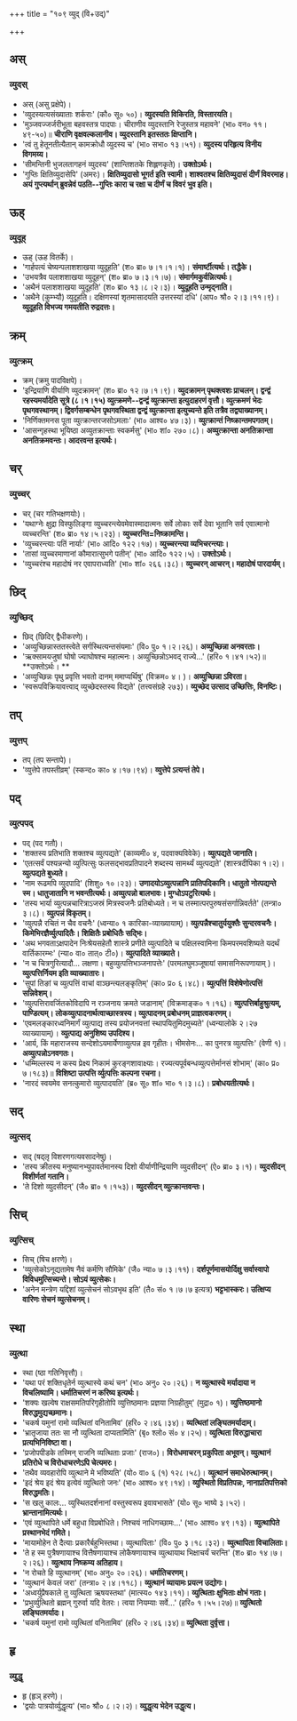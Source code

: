 +++
title = "१०९ व्युद् (वि+उद्)"

+++

## अस्
### व्युदस्
- अस् (असु प्रक्षेपे)।
- 'व्युदस्यत्यसंख्याताः शर्कराः' (कौ० सू० ५०)। **व्युदस्यति विकिरति, विस्तारयति।**
- 'मुञ्जवज्जर्जरीभूता बहवस्तत्र पादपाः। चीराणीव व्युदस्तानि रेजुस्तत्र महावने' (भा० वन० ११।४९-५०)॥ **चीराणि वृक्षवल्कलानीव। व्युदस्तानि इतस्ततः क्षिप्तानि।**
- 'त्वं तु हेतूनतीत्यैतान् कामक्रोधौ व्युदस्य च' (भा० सभा० १३।५१)। **व्युदस्य परिहृत्य विनीय विगमय्य।**
- 'सीमन्तिनी भुजलतागहनं व्युदस्य' (शान्तिशतके शिह्लणकृते)। **उक्तोऽर्थः।**
- 'गुप्तिः क्षितिव्युदासेपि' (अमरः)। **क्षितिव्युदासो भूगर्त इति स्वामी। शाश्वतश्च क्षितिव्युदासं दीर्णं विवरमाह। अयं गुप्त्यर्थान् ब्रुवन्नेवं पठति--गुप्तिः कारा च रक्षा च दीर्णं च विवरं भुव इति।**

## ऊह्
### व्युदूह्
- ऊह् (ऊह वितर्के)।
- 'गार्हपत्यं चेष्यन्पलाशशाखया व्युदूहति' (श० ब्रा० ७।१।१।१)। **संमार्ष्टीत्यर्थः। तद्धैके।**
- 'उभयत्रैव पलाशशाखया व्युदूहन्' (श० ब्रा० ७।३।१।७)। **संमार्गमकुर्वन्नित्यर्थः।**
- 'अथैनं पलाशशाखया व्युदूहति' (श० ब्रा० १३।८।२।३)। **व्युदूहति उन्मृद्नाति।**
- 'अथैने (कुम्भ्यौ) व्युदूहति। दक्षिणस्यां शृतमासादयति उत्तरस्यां दधि' (आप० श्रौ० २।३।११।९)। **व्युदूहति विभज्य गमयतीति रुद्रदत्तः।**

## क्रम्
### व्युत्क्रम्
- क्रम् (क्रमु पादविक्षपे)।
- 'इन्द्रियाणि वीर्याणि व्युदक्रामन्' (श० ब्रा० १२।७।१।९)। **व्युदक्रामन् पृथक्त्वशः प्राचलन्। द्वन्द्वं रहस्यमर्यादेति सूत्रे (८।१।१५) व्युत्क्रमणे--द्वन्द्वं व्युत्क्रान्ता इत्युदाहरणं वृत्तौ। व्युत्क्रमणं भेदः पृथगवस्थानम्। द्विवर्गसम्बन्धेन पृथगवस्थिता द्वन्द्वं व्युत्क्रान्ता इत्युच्यन्ते इति तत्रैव तद्व्याख्यानम्।**
- 'निर्णिक्तमनस पूता व्युत्क्रान्तरजसोऽमलाः' (भा० आश्व० ४७।३)। **व्युत्क्रान्तं निष्क्रान्तमपगतम्।**
- 'आसन्गृहस्था भूयिष्ठा अव्युतक्रान्ताः स्वकर्मसु' (भा० शां० २७०।८)। **अव्युत्क्रान्ता अनतिक्रान्ता अनतिक्रमवन्तः। आदरवन्त इत्यर्थः।**

## चर्
### व्युच्चर्
- चर् (चर गतिभक्षणयोः)।
- 'यथाग्नेः क्षुद्रा विस्फुलिङ्गा व्युच्चरन्त्येवमेवास्मादात्मनः सर्वे लोकाः सर्वे देवा भूतानि सर्व एवात्मानो व्यच्चरन्ति' (श० ब्रा० १४।५।२३)। **व्युच्चरन्ति=निष्क्रामन्ति।**
- 'व्युच्चरन्त्याः पतिं नार्याः' (भा० आदि० १२२।१७)। **व्युच्चरन्त्या व्यभिचरन्त्याः।**
- 'तासां व्युच्चरमाणानां कौमारात्सुभगे पतीन्' (भा० आदि० १२२।५)। **उक्तोऽर्थः।**
- 'व्युच्चरंश्च महादोषं नर एवापराध्यति' (भा० शां० २६६।३८)। **व्युच्चरन् आचरन्। महादोषं पारदार्यम्।**

## छिद्
### व्युच्छिद्
- छिद् (छिदिर् द्वैधीकरणे)।
- 'अव्युच्छिन्नास्ततस्त्वेते सर्गस्थित्यन्तसंयमाः' (वि० पु० १।२।२६)। **अव्युच्छिन्ना अनवरताः।**
- 'ऋक्सामयजुषां घोषो ज्याघोषश्च महात्मनः। अव्युच्छिन्नोऽभवद् राज्ये…' (हरि० १।४१।५२)॥ **उक्तोऽर्थः। **
- 'अव्युच्छिन्नः पृथु प्रवृत्ति भवतो दानम् ममाप्यर्थिषु' (विक्रम० ४। )। **अव्युच्छिन्ना ऽविरता।**
- 'स्वरूपविक्रियावत्त्वाद् व्युच्छेदस्तस्य विद्यते' (तत्त्वसंग्रहे २७३)। **व्युच्छेद उत्साद उच्छित्तिः, विनष्टिः।**

## तप्
### व्युत्तप्
- तप् (तप सन्तापे)।
- 'व्युत्तेपे तपस्तीव्रम्' (स्कन्द० का० ४।१७।९४)। **व्युत्तेपे ऽत्यन्तं तेपे।**

## पद्
### व्युत्पपद्
- पद् (पद गतौ)।
- 'शक्तस्य प्रतिभाति शक्तश्च व्युत्पद्यते' (काव्यमी० ४, पदवाक्यविवेके)। **व्युत्पद्यते जानाति।**
- 'एतत्सर्वं पश्यन्नन्यो व्युत्पित्सुः फलसद्भावप्रतिपादने शब्दस्य सामर्थ्यं व्युत्पद्यते' (शास्त्रदीपिका १।२)। **व्युत्पद्यते बुध्यते।**
- 'नाम रूढमपि व्युदपादि' (शिशु० १०।२३)। **उणादयोऽव्युत्पन्नानि प्रातिपदिकानि। धातुतो नोत्पद्यन्ते स्म। धातुजातानि न भवन्तीत्यर्थः। अव्युत्पन्नो बालभावः। मुग्धोऽपटुरित्यर्थः।**
- 'तस्य भार्या व्युत्पन्नचारित्राऽजस्रं मित्रस्वजनैः प्रतिबोध्यते। न च तस्मात्परपुरुषसंसर्गान्निवर्तते' (तन्त्रा० ३।८)। **व्युत्पन्नं विकृतम्।**
- 'व्युत्पन्नै रचितं न चैव वचनैः' (ध्वन्या० १ कारिका-व्याख्यायाम्)। **व्युत्पन्नैश्चातुर्ययुक्तैः सुन्दरवचनैः। किमेभिरज्ञैर्व्युत्पादितैः। शिक्षितैः प्रबोधितैः सद्भिः।**
- 'अथ भगवताऽक्षपादेन निःश्रेयसहेतौ शास्त्रे प्रणीते व्युत्पादिते च पक्षिलस्वामिना किमपरमवशिष्यते यदर्थं वार्तिकारम्भः' (न्या० वा० तात्० टी०)। **व्युत्पादिते व्याख्याते।**
- 'न च चित्रगुरित्यादौ… लक्षणा। बहुव्युत्पत्तिभञ्जनापत्तेः' (परमलघुमञ्जूषायां समासनिरूपणायाम् )। **व्युत्पत्तिर्नियम इति व्याख्यातारः।**
- 'सुपां तिङां च व्युत्पत्तिं वाचां वाञ्छन्त्यलङ्कृतिम्' (का० प्र० ६।४८)। **व्युत्पत्तिं विशेषेणोत्पत्तिं सन्निवेशम्।**
- 'व्युत्पत्तिरावर्जितकोविदापि न रञ्जनाय क्रमते जडानाम्' (विक्रमाङ्क० १।१६)। **व्युत्पत्तिर्बाहुश्रुत्यम्, पाण्डित्यम्। लोकव्युत्पादनार्थत्वाच्छास्त्रस्य। व्युत्पादनम् प्रबोधनम् प्राज्ञत्वकरणम्।**
- 'एवमलङ्कारध्वनिमार्गं व्युत्पाद्य तस्य प्रयोजनवत्तां स्थापयितुमिदमुच्यते' (ध्वन्यालोके २।२७ व्याख्यायाम्)। **व्युत्पाद्य अनुशिष्य उपदिश्य।**
- 'आर्य, किं महाराजस्य सन्देशोऽयमार्येणाव्युत्पन्न इव गृहीतः। भीमसेनः… का पुनरत्र व्युत्पत्तिः' (वेणी १)। **अव्युत्पन्नोऽनवगतः।**
- 'धम्मिल्लस्य न कस्य प्रेक्ष्य निकामं कुरङ्गशावाक्ष्याः। रज्यत्यपूर्वबन्धव्युत्पत्तेर्मानसं शोभाम्' (का० प्र० ७।१८३)॥ **विशिष्टा उत्पत्ति र्व्युत्पत्तिः कल्पना रचना।**
- 'नारदं स्वयमेव सनत्कुमारो व्युत्पादयति' (ब्र० सू० शां० भा० १।३।८)। **प्रबोधयतीत्यर्थः।**

## सद्
### व्युत्सद्
- सद् (षद्लृ विशरणगत्यवसादनेषु)।
- 'तस्य क्रीतस्य मनुष्यानभ्युपावर्तमानस्य दिशो वीर्याणीन्द्रियाणि व्युदसीदन्' (ऐ० ब्रा० ३।१)। **व्युदसीदन् विशीर्णतां गतानि।**
- 'ते दिशो व्युदसीदन्' (जै० ब्रा० १।१५३)। **व्युदसीदन् व्युत्क्रान्तवन्तः।**

## सिच्
### व्युत्सिच्
- सिच् (षिच क्षरणे)।
- 'व्युत्सेकोऽनूद्यतामेष नैवं कर्मणि सौमिके' (जै० न्या० ७।३।११)। **दर्शपूर्णमासयोर्दिक्षु सर्वास्वापो विविधमुत्सिच्यन्ते। सोऽयं व्युत्सेकः।**
- 'अनेन मन्त्रेण यद्दिशां व्युत्सेचनं सोऽवभृथ इति' (तै० सं० १।७।७ इत्यत्र) **भट्टभास्करः। उत्क्षिप्य वारिणः सेचनं व्युत्सेचनम्।**

## स्था
### व्युत्था
- स्था (ष्ठा गतिनिवृत्तौ)।
- 'यथा परं शक्तिधृतेर्न व्युत्थास्ये कथं चन' (भा० अनु० २०।२६)। **न व्युत्थास्ये मर्यादाया न विचलिष्यामि। धर्मातिचरणं न करिष्य इत्यर्थः।**
- 'शक्यः खल्वेष राक्षसमतिपरिगृहीतोपि व्युत्तिष्ठमानः प्रज्ञया निग्रहीतुम्' (मुद्रा० १)। **व्युत्तिष्ठमानो विरुद्धमुद्यच्छमानः।**
- 'चकर्ष यमुनां रामो व्यत्थितां वनितामिव' (हरि० २।४६।३४)। **व्यत्थितां लङ्घितमर्यादाम्।**
- 'भ्रातृजाया ततः सा नौ व्युत्थिता दाप्यतामिति' (बृ० श्लो० सं० ४।२५)। **व्युत्थिता विरुद्धाचारा प्रत्यभिनिविष्टा वा।**
- 'प्रजोपपीडके तस्मिन् राजनि व्यत्थिताः प्रजाः' (राज०)। **विरोधमाचरन् प्रकुपिता अभूवन्। व्युत्थानं प्रतिरोधे च विरोधाचरणेऽपि चेत्यमरः।**
- 'तथैव व्यवहारोपि व्युत्थाने मे भविष्यति' (यो० वा० ६ (१) १२८।५८)। **व्युत्थानं समाधेरुत्थानम्।**
- 'इदं श्रेय इदं श्रेय इत्येवं व्युत्थितो जनः' (भा० आश्व० ४९।१४)। **व्युस्थितो विप्रतिपन्नः, नानाप्रतिपत्तिको विरुद्धमतिः।**
- 'स खलु कालः… व्युस्थितदर्शनानां वस्तुस्वरूप इवावभासते' (यो० सू० भाष्ये ३।५२)। **भ्रान्तानामित्यर्थः।**
- 'एवं व्युत्थापिते धर्मे बहुधा विप्रबोधिते। निश्चयं नाधिगच्छामः…' (भा० आश्व० ४९।१३)। **व्युत्थापिते प्रस्थानभेदं गमिते।**
- 'मायामोहेन ते दैत्याः प्रकारैर्बहुभिस्तथा। व्युत्थापिताः' (वि० पु० ३।१८।३२)। **व्युत्थापिता विचालिताः।**
- 'ते ह स्म पुत्रैषणायाश्च वित्तैषणायाश्च लोकैषणायाश्च व्युत्थायाथ भिक्षाचर्यं चरन्ति' (श० ब्रा० १४।७।२।२६)। **व्युत्थाय निष्क्रम्य अतिहाय।**
- 'न रोचते हि व्युत्थानम्' (भा० अनु० २०।२६)। **धर्मातिचरणम्।**
- 'व्युत्थानं केवलं जरा' (तन्त्रा० २।४।११८)। **व्युत्थानं व्यायामः प्रयत्न उद्योगः।**
- 'अध्वर्युप्रैषकाले तु व्युत्थिता ऋषयस्तथा' (मात्स्य० १४३।११)। **व्युत्थिताः क्षुभिताः क्षोभं गताः।**
- 'प्रभुर्व्युत्थितो ब्रह्मन् गुरुर्वा यदि वेतरः। त्वया नियम्याः सर्वे…' (हरि० १।५५।२७)॥ **व्युत्थितो लङ्घितमर्यादः।**
- 'चकर्ष यमुनां रामो व्युत्थितां वनितामिव' (हरि० २।४६।३४)॥ **व्युत्थिता दुर्वृत्ता।**

## हृ
### व्युद्धृ
- हृ (हृञ् हरणे)।
- 'द्वयोः पात्रयोर्व्युद्धृत्य' (भा० श्रौ० ८।२।२)। **व्युद्धृत्य भेदेन उद्धृत्य।**
